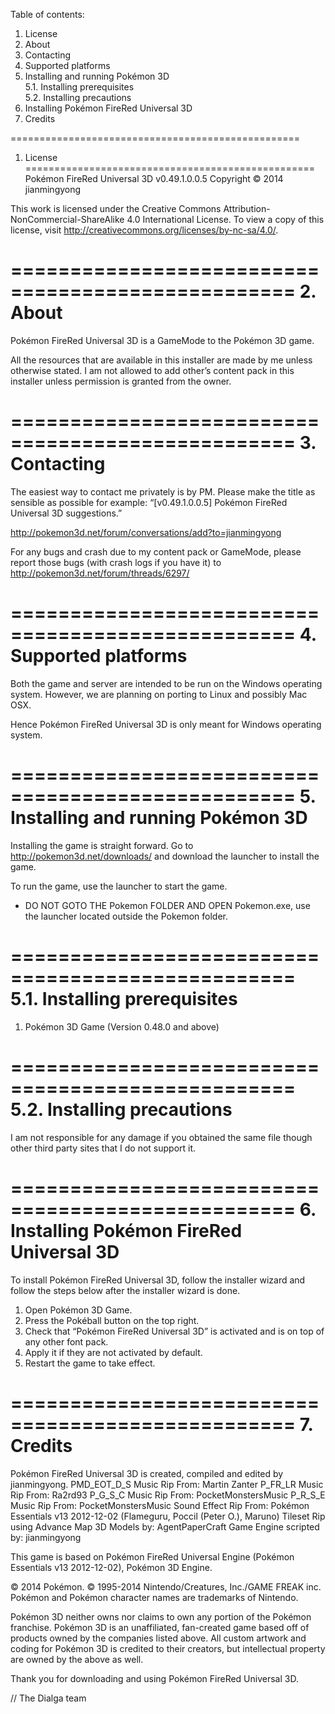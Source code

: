 Table of contents:<br />
1. License<br />
2. About<br />
3. Contacting<br />
4. Supported platforms<br />
5. Installing and running Pokémon 3D<br />
5.1. Installing prerequisites<br />
5.2. Installing precautions<br />
6. Installing Pokémon FireRed Universal 3D<br />
7. Credits<br />

==================================================
1.	License
==================================================
Pokémon FireRed Universal 3D v0.49.1.0.0.5
Copyright © 2014 jianmingyong

This work is licensed under the Creative Commons Attribution-NonCommercial-ShareAlike 4.0 International License. To view a copy of this license, visit http://creativecommons.org/licenses/by-nc-sa/4.0/.

==================================================
2.	About
==================================================
Pokémon FireRed Universal 3D is a GameMode to the Pokémon 3D game.

All the resources that are available in this installer are made by me unless otherwise stated. I am not allowed to add other’s content pack in this installer unless permission is granted from the owner.

==================================================
3.	Contacting
==================================================
The easiest way to contact me privately is by PM. Please make the title as sensible as possible for example: “[v0.49.1.0.0.5] Pokémon FireRed Universal 3D suggestions.”

http://pokemon3d.net/forum/conversations/add?to=jianmingyong

For any bugs and crash due to my content pack or GameMode, please report those bugs (with crash logs if you have it) to http://pokemon3d.net/forum/threads/6297/ 

==================================================
4.	Supported platforms
==================================================
Both the game and server are intended to be run on the Windows operating system. However, we are planning on porting to Linux and possibly Mac OSX.

Hence Pokémon FireRed Universal 3D is only meant for Windows operating system.

==================================================
5.	Installing and running Pokémon 3D
==================================================
Installing the game is straight forward. Go to http://pokemon3d.net/downloads/ and download the launcher to install the game.

To run the game, use the launcher to start the game.
* DO NOT GOTO THE Pokemon FOLDER AND OPEN Pokemon.exe, use the launcher located outside the Pokemon folder.

==================================================
5.1.	Installing prerequisites
==================================================
1.	Pokémon 3D Game (Version 0.48.0 and above)

==================================================
5.2.	Installing precautions
==================================================
I am not responsible for any damage if you obtained the same file though other third party sites that I do not support it.

==================================================
6.	Installing Pokémon FireRed Universal 3D
==================================================
To install Pokémon FireRed Universal 3D, follow the installer wizard and follow the steps below after the installer wizard is done.

1.	Open Pokémon 3D Game.
2.	Press the Pokéball button on the top right.
3.	Check that “Pokémon FireRed Universal 3D” is activated and is on top of any other font pack. 
4.	Apply it if they are not activated by default.
5.	Restart the game to take effect.

==================================================
7.	Credits
==================================================
Pokémon FireRed Universal 3D is created, compiled and edited by jianmingyong.
PMD_EOT_D_S Music Rip From: Martin Zanter
P_FR_LR Music Rip From: Ra2rd93
P_G_S_C Music Rip From: PocketMonstersMusic
P_R_S_E Music Rip From: PocketMonstersMusic
Sound Effect Rip From: Pokémon Essentials v13 2012-12-02 (Flameguru, Poccil (Peter O.), Maruno)
Tileset Rip using Advance Map
3D Models by: AgentPaperCraft
Game Engine scripted by: jianmingyong

This game is based on Pokémon FireRed Universal Engine (Pokémon Essentials v13 2012-12-02), Pokémon 3D Engine.

© 2014 Pokémon. © 1995-2014 Nintendo/Creatures, Inc./GAME FREAK inc. Pokémon and Pokémon character names are trademarks of Nintendo.

Pokémon 3D neither owns nor claims to own any portion of the Pokémon franchise. Pokémon 3D is an unaffiliated, fan-created game based off of products owned by the companies listed above. All custom artwork and coding for Pokémon 3D is credited to their creators, but intellectual property are owned by the above as well.

Thank you for downloading and using Pokémon FireRed Universal 3D.

// The Dialga team
